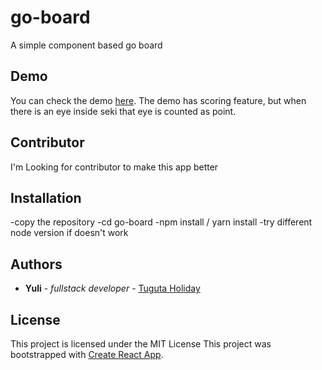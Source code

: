 # go-board

A simple component based go board

## Demo

You can check the demo [here](https://papan-igo.firebaseapp.com).
The demo has scoring feature, but when there is an eye inside seki that eye is counted as point.

## Contributor

I'm Looking for contributor to make this app better

## Installation
-copy the repository
-cd go-board
-npm install / yarn install
-try different node version if doesn't work

## Authors

* **Yuli** - *fullstack developer* - [Tuguta Holiday](https://tugutaholiday.com)
## License

This project is licensed under the MIT License
This project was bootstrapped with [Create React App](https://github.com/facebook/create-react-app).
